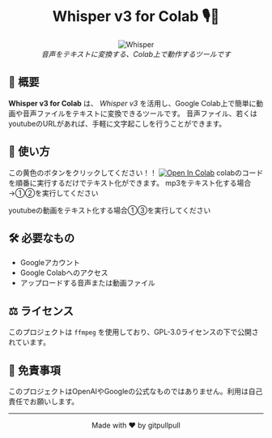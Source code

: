 <div align="center">

# Whisper v3 for Colab 🎙️📝

![Whisper](https://i.gyazo.com/4aa5fcaa9f0b4a82569814956b517e28.png)  
*音声をテキストに変換する、Colab上で動作するツールです*

</div>

## 🌟 概要
**Whisper v3 for Colab** は、 *Whisper v3* を活用し、Google Colab上で簡単に動画や音声ファイルをテキストに変換できるツールです。
音声ファイル、若くはyoutubeのURLがあれば、手軽に文字起こしを行うことができます。

## 📖 使い方
この黄色のボタンをクリックしてください！！
[![Open In Colab](https://colab.research.google.com/assets/colab-badge.svg)](https://colab.research.google.com/github/Kewton/kewton.blog.colab/blob/master/whisper_v3_for_colab.ipynb)
colabのコードを順番に実行するだけでテキスト化ができます。
mp3をテキスト化する場合→①②を実行してください

youtubeの動画をテキスト化する場合①③を実行してください


## 🛠 必要なもの
- Googleアカウント
- Google Colabへのアクセス
- アップロードする音声または動画ファイル

## ⚖️ ライセンス
このプロジェクトは `ffmpeg` を使用しており、GPL-3.0ライセンスの下で公開されています。

## 📄 免責事項
このプロジェクトはOpenAIやGoogleの公式なものではありません。利用は自己責任でお願いします。

---

<div align="center">
Made with ❤️ by gitpullpull
</div>
